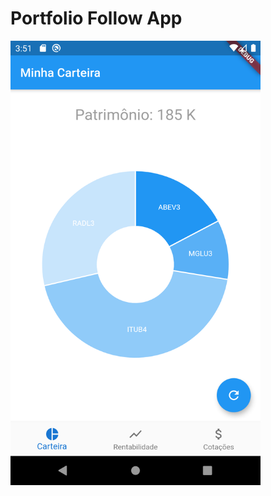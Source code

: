 # Portfolio Follow App

<img src="./images/Screenshot_1582084275.png" alt="Screenshot" width="400"/>